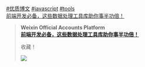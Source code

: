 <p><a href="https://t.me/cosine_front_end/116?q=%23%E4%BC%98%E8%B4%A8%E5%8D%9A%E6%96%87">#优质博文</a> <a href="https://t.me/cosine_front_end/116?q=%23javascript">#javascript</a> <a href="https://t.me/cosine_front_end/116?q=%23tools">#tools</a><br><a href="https://mp.weixin.qq.com/s/q9q6_4UrAXI4WiP1aKFuWg" target="_blank" rel="noopener" onclick="return confirm('Open this link?\n\n'+this.href);">前端开发必备，这些数据处理工具库助你事半功倍！</a></p><blockquote><b>Weixin Official Accounts Platform</b><br><b><a href="https://mp.weixin.qq.com/s/q9q6_4UrAXI4WiP1aKFuWg">前端开发必备，这些数据处理工具库助你事半功倍！</a></b><br><p>收藏！</p><img src="ipfs://bafkreidfxre5o6utp2wwf3n2h2djqjubdjpii2d5v63flphoz3mfh7dm4u" referrerpolicy="no-referrer"></blockquote>
